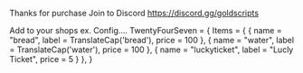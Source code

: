 Thanks for purchase 
Join to Discord https://discord.gg/goldscripts

Add to your shops 
ex. 
Config....
TwentyFourSeven = {
		Items = {
			{
				name = "bread",
				label = TranslateCap('bread'),
				price = 100
			},
			{
				name = "water",
				label = TranslateCap('water'),
				price = 100
			},
			{
				name = "luckyticket",
				label = "Lucly Ticket",
				price = 5
			}
		},
}